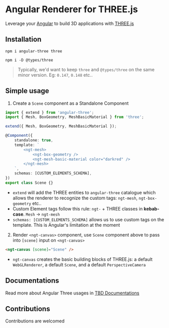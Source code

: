 # Angular Renderer for THREE.js

Leverage your [Angular](https://angular.io) to build 3D applications with [THREE.js](https://threejs.org)

## Installation

```shell
npm i angular-three three
```

```shell
npm i -D @types/three
```

> Typically, we'd want to keep `three` and `@types/three` on the same minor version. Eg: `0.147`, `0.148` etc..

## Simple usage

1. Create a `Scene` component as a Standalone Component

```ts
import { extend } from 'angular-three';
import { Mesh, BoxGeometry, MeshBasicMaterial } from 'three';

extend({ Mesh, BoxGeometry, MeshBasicMaterial });

@Component({
    standalone: true,
    template: `
        <ngt-mesh>
            <ngt-box-geometry />
            <ngt-mesh-basic-material color="darkred" />
        </ngt-mesh>
    `,
    schemas: [CUSTOM_ELEMENTS_SCHEMA],
})
export class Scene {}
```

-   `extend` will add the THREE entities to `angular-three` catalogue which allows the renderer to recognize the custom tags: `ngt-mesh`, `ngt-box-geometry` etc..
-   Custom Element tags follow this rule: `ngt-` + THREE classes in **kebab-case**. `Mesh` -> `ngt-mesh`
-   `schemas: [CUSTOM_ELEMENTS_SCHEMA]` allows us to use custom tags on the template. This is Angular's limitation at the moment

2. Render `<ngt-canvas>` component, use `Scene` component above to pass into `[scene]` input on `<ngt-canvas>`

```html
<ngt-canvas [scene]="Scene" />
```

-   `ngt-canvas` creates the basic building blocks of THREE.js: a default `WebGLRenderer`, a default `Scene`, and a default `PerspectiveCamera`

## Documentations

Read more about Angular Three usages in [TBD Documentations]()

## Contributions

Contributions are welcomed
